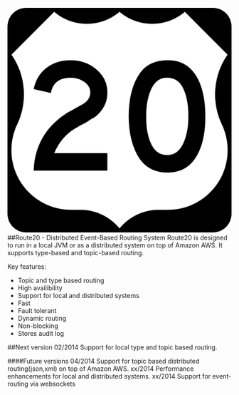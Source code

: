 ![Route20](/route20.svg.png) 
##Route20 - Distributed Event-Based Routing System
Route20 is designed to run in a local JVM or as a distributed system on top of Amazon AWS. It supports type-based and topic-based routing.


Key features:
* Topic and type based routing
* High availibility
* Support for local and distributed systems
* Fast
* Fault tolerant
* Dynamic routing
* Non-blocking
* Stores audit log

##Next version
02/2014 Support for local type and topic based routing.

####Future versions
04/2014 Support for topic based distributed routing(json,xml) on top of Amazon AWS. 
xx/2014 Performance enhancements for local and distributed systems.
xx/2014 Support for event-routing via websockets
